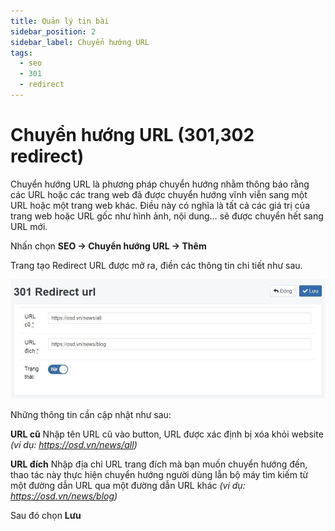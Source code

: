 ```yaml
---
title: Quản lý tin bài
sidebar_position: 2
sidebar_label: Chuyển hướng URL
tags:
  - seo
  - 301
  - redirect
---
```


# Chuyển hướng URL (301,302 redirect)

Chuyển hướng URL là phương pháp chuyển hướng nhằm thông báo rằng các URL hoặc các trang web đã được chuyển hướng vĩnh viễn sang một URL hoặc một trang web khác. Điều này có nghĩa là tất cả các giá trị của trang web hoặc URL gốc như hình ảnh, nội dung… sẽ được chuyển hết sang URL mới.

Nhấn chọn **SEO -> Chuyển hướng URL -> Thêm**

Trang tạo Redirect URL được mở ra, điền các thông tin chi tiết như sau.

![301-redirect.jpg](img/301-redirect.jpg)

Những thông tin cần cập nhật như sau:

**URL cũ**
Nhập tên URL cũ vào button, URL được xác định bị xóa khỏi website _(ví dụ: https://osd.vn/news/all)_

**URL đích**
Nhập địa chỉ URL trang đích mà bạn muốn chuyển hướng đến, thao tác này thực hiện chuyển hướng người dùng lẫn bộ máy tìm kiếm từ một đường dẫn URL qua một đường dẫn URL khác _(ví dụ: https://osd.vn/news/blog)_

Sau đó chọn **Lưu**

